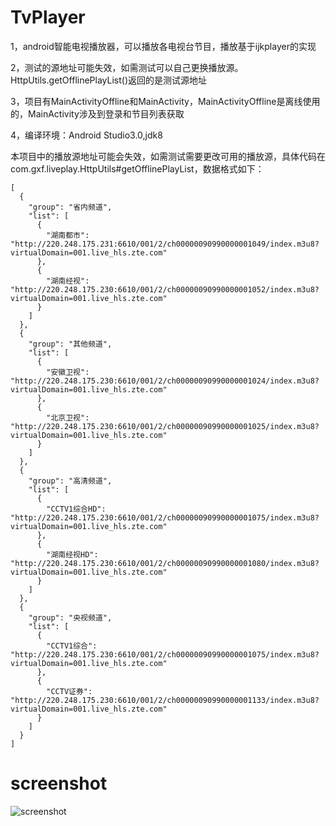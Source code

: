 # TvPlayer

1，android智能电视播放器，可以播放各电视台节目，播放基于ijkplayer的实现

2，测试的源地址可能失效，如需测试可以自己更换播放源。HttpUtils.getOfflinePlayList()返回的是测试源地址

3，项目有MainActivityOffline和MainActivity，MainActivityOffline是离线使用的，MainActivity涉及到登录和节目列表获取

4，编译环境：Android Studio3.0,jdk8

本项目中的播放源地址可能会失效，如需测试需要更改可用的播放源，具体代码在com.gxf.liveplay.HttpUtils#getOfflinePlayList，数据格式如下：

```
[  
  {  
    "group": "省内频道",  
    "list": [  
      {  
        "湖南都市": "http://220.248.175.231:6610/001/2/ch00000090990000001049/index.m3u8?virtualDomain=001.live_hls.zte.com"  
      },  
      {  
        "湖南经视": "http://220.248.175.230:6610/001/2/ch00000090990000001052/index.m3u8?virtualDomain=001.live_hls.zte.com"  
      }  
    ]  
  },  
  {  
    "group": "其他频道",  
    "list": [  
      {  
        "安徽卫视": "http://220.248.175.230:6610/001/2/ch00000090990000001024/index.m3u8?virtualDomain=001.live_hls.zte.com"  
      },  
      {  
        "北京卫视": "http://220.248.175.230:6610/001/2/ch00000090990000001025/index.m3u8?virtualDomain=001.live_hls.zte.com"  
      }  
    ]  
  },  
  {  
    "group": "高清频道",  
    "list": [  
      {  
        "CCTV1综合HD": "http://220.248.175.230:6610/001/2/ch00000090990000001075/index.m3u8?virtualDomain=001.live_hls.zte.com"  
      },  
      {  
        "湖南经视HD": "http://220.248.175.230:6610/001/2/ch00000090990000001080/index.m3u8?virtualDomain=001.live_hls.zte.com"  
      }  
    ]  
  },  
  {  
    "group": "央视频道",  
    "list": [  
      {  
        "CCTV1综合": "http://220.248.175.230:6610/001/2/ch00000090990000001075/index.m3u8?virtualDomain=001.live_hls.zte.com"  
      },  
      {  
        "CCTV证券": "http://220.248.175.230:6610/001/2/ch00000090990000001133/index.m3u8?virtualDomain=001.live_hls.zte.com"  
      }  
    ]  
  }  
]  
```
# screenshot
![screenshot](https://github.com/gongxufan/TvPlayer/blob/master/screenshot/3.jpeg?raw=true)
